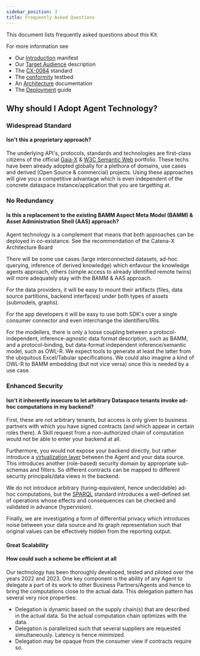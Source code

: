 ```yaml
---
sidebar_position: 3
title: Frequently Asked Questions
---
```


This document lists frequently asked questions about this Kit.

For more information see

* Our [Introduction](audience) manifest
* Our [Target Audience](audience) description
* The [CX-0084](https://github.com/catenax-ng/product-catena-x-standardization/blob/main/standards/CX-0084-FederatedQueriesInDataSpaces/1.0.0/CX-0084-FederatedQueriesInDataSpaces-v1.0.0.md) standard
* The [conformity](testbed) testbed
* An [Architecture](../development-view/architecture) documentation
* The [Deployment](../operation-view/deployment) guide

## Why should I Adopt Agent Technology?

### Widespread Standard

#### Isn't this a proprietary approach?

The underlying API's, protocols, standards and technologies are first-class citizens of the official [Gaia-X](https://gaia-x.eu/what-is-gaia-x/deliverables/data-spaces/) & [W3C Semantic Web](https://www.w3.org/standards/semanticweb/) portfolio.
These techs have been already adopted globally for a plethora of domains, use cases and derived (Open Source & commercial) projects.
Using these approaches will give you a competitive advantage which is even independent of the concrete dataspace instance/application that you are targetting at.

### No Redundancy

#### Is this a replacement to the existing BAMM Aspect Meta Model (BAMM) & Asset Administration Shell (AAS) approach?

Agent technology is a complement that means that both approaches can be deployed in co-existance. See the recommendation of the Catena-X Architecture Board

There will be some use cases (large interconnected datasets, ad-hoc querying, inference of derived knowledge) which enfavour the knowledge agents approach, others (simple access to already identified remote twins) will more adequately stay with the BAMM & AAS approach.

For the data providers, it will be easy to mount their artifacts (files, data source partitions, backend interfaces) under both types of assets (submodels, graphs).

For the app developers it will be easy to use both SDK's over a single consumer connector and even interchange the identifiers/IRis.

For the modellers, there is only a loose coupling between a protocol-independent, inference-agnostic data format description, such as BAMM, and a protocol-binding, but data-format independent inference/semantic model, such as OWL-R. We expect tools to generate at least the latter from the ubiquitous Excel/Tabular specifications. We could also imagine a kind of OWL-R to BAMM embedding (but not vice versa) once this is needed by a use case.

### Enhanced Security

#### Isn't it inherently insecure to let arbitrary Dataspace tenants invoke ad-hoc computations in my backend?

First, these are not arbitrary tenants, but access is only given to business partners with which you have signed contracts (and which appear in certain roles there).
A Skill request from a non-authorized chain of computation would not be able to enter your backend at all.

Furthermore, you would not expose your backend directly, but rather introduce a [virtualization layer](../development-view/architecture) between the Agent and your data source. This introduces another (role-based) security domain by appropriate sub-schemas and filters. So different contracts can be mapped to different security principals/data views in the backend.

We do not introduce arbitrary (turing-equivalent, hence undecidable) ad-hoc computations, but the [SPARQL](../development-view/sparql) standard introduces a well-defined set of operations whose effects and consequences can be checked and validated in advance (hypervision).

Finally, we are investigating a form of differential privacy which introduces noise between your data source and its graph representation such that original values can be effectively hidden from the reporting output.

#### Great Scalability

#### How could such a scheme be efficient at all

Our technology has been thoroughly developed, tested and piloted over the years 2022 and 2023. One key component is the ability of any Agent to delegate
a part of its work to other Business Partners/Agents and hence to bring the computations close to the actual data. This delegation pattern has several very nice properties:

* Delegation is dynamic based on the supply chain(s) that are described in the actual data. So the actual computation chain optimizes with the data.
* Delegation is parallelized such that several suppliers are requested simultaneously. Latency is hence minimized.
* Delegation may be opaque from the consumer view if contracts require so.
